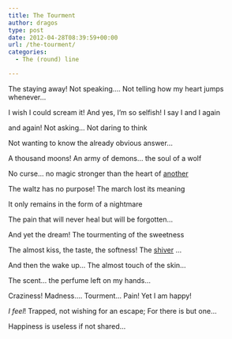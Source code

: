 ```yaml
---
title: The Tourment
author: dragos
type: post
date: 2012-04-28T08:39:59+00:00
url: /the-tourment/
categories:
  - The (round) line

---
```

The staying away! Not speaking&#8230;. Not telling how my heart jumps whenever&#8230;
  
I wish I could scream it! And yes, I&#8217;m so selfish! I say I and I again
  
and again! Not asking&#8230; Not daring to think
  
Not wanting to know the already obvious answer&#8230;

A thousand moons! An army of demons&#8230; the soul of a wolf
  
No curse&#8230; no magic stronger than the heart of <span style="text-decoration: underline;">another</span>
  
The waltz has no purpose! The march lost its meaning
  
It only remains in the form of a nightmare
  
The pain that will never heal but will be forgotten&#8230;<!--more-->

And yet the dream! The tourmenting of the sweetness
  
The almost kiss, the taste, the softness! The <span style="text-decoration: underline;">shiver</span> &#8230;
  
And then the wake up&#8230; The almost touch of the skin&#8230;
  
The scent&#8230; the perfume left on my hands&#8230;
  
Craziness! Madness&#8230;. Tourment&#8230; Pain! Yet I am happy!
  
_I feel_! Trapped, not wishing for an escape; For there is but one&#8230;
  
Happiness is useless if not shared&#8230;